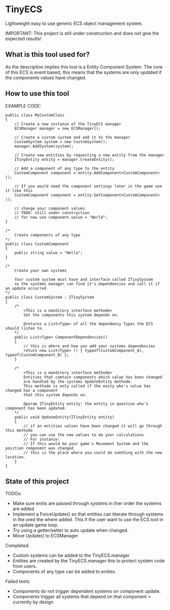 # TinyECS
Lightweight easy to use generic ECS object management system.

IMPORTANT: This project is still under construction and does not give the expected results!

What is this tool used for?
--
As the description implies this tool is a Entity Component System. 
The core of this ECS is event based, this means that the systems are only updated if the components values have changed.


How to use this tool
--
EXAMPLE CODE:

    public class MyCustomClass
    {
        // Create a new instance of the TinyECS manager
        ECSManager manager = new ECSManager();

        // Create a custom system and add it to the manager
        CustomSystem system = new CustomSystem();
        manager.AddSystem(system);

        // Create new entities by requesting a new entity from the manager
        ITinyEntity entity = manager.CreateEntity();
        
        // Add a component of any type to the entity
        CustomComponent component = entity.AddComponent<CustomComponent>();
       
        // If you would need the component settings later in the game use it like this
        CustomComponent component = entity.GetComponent<CustomComponent>();
        
        // change your component values
        // TODO: still under construction
        // for now use component.value = "World";
    }

    /*
        Create components of any type
    */
    public class CustomComponent
    {
        public string value = "Hello";
    }

    /*
        Create your own systems
        
        Your custom system must have and interface called ITinySystem
        so the systems manager can find it's dependencies and call it if an update occurred
    */
    public class CustomSystem : ITinySystem
    {
        /*
            <This is a manditory interface methode>
            Set the components this system depends on.
            
            @returns a List<Type> of all the dependency Types the ECS should listen to
        */
        public List<Type> ComponentDependencies()
        {
            // this is where and how you add your systems dependencies
            return new List<Type> () { typeof(CustomComponent_A), typeof(CustomComponent_B) };
        }

        /* 
            <This is a manditory interface methode>
            Entities that comtain components which value has been changed 
            are handled by the systems UpdateEntity methode.
            This methode is only called if the enity who's value has changed has a component
            that this system depends on.

            @param ITinyEntity entity: the entity in question who's component has been updated.
        */
        public void UpdateEntity(ITinyEntity entity)
        {
            // if an entities values have been changed it will go through this methode
            // you can use the new values to do your calculations
            // For instance:
            // If this would be your game's Movement System and the position component was changed
            // this is the place where you could do somthing with the new location.
        }
    }

State of this project
--

TODOs:
- Make sure enitis are passed through systems in ther order the systems are added
- Implement a ForceUpdate() so that entities can itterate through systems in the ored the where added. This if the user want to use the ECS tool in an update game loop.
- Try using a getter/setter to auto update when changed.
- Move Update() to ECSManager

Completed:
- Custom systems can be added to the TinyECS.manager
- Entities are created by the TinyECS.manager this to protect system code from users.
- Components of any type can be added to enities.

Failed tests:
- Components do not trigger dependent systems on component update.
- Components trigger all systems that depend on that component > currently by design

